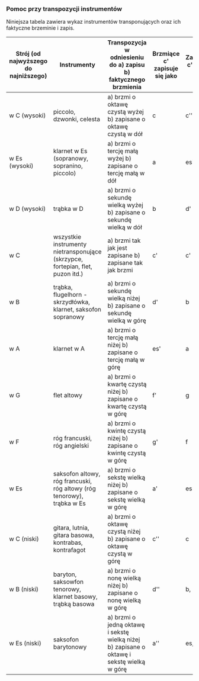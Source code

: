 ### Pomoc przy transpozycji instrumentów

Niniejsza tabela zawiera wykaz instrumentów transponujących oraz ich faktyczne brzeminie i zapis.

| Strój (od najwyższego do najniższego) | Instrumenty                                                                    | Transpozycja w odniesieniu do a) zapisu b) faktycznego brzmienia                          | Brzmiące c' zapisuje się jako | Zapisane c' brzmi jak |
| ------------------------------------- | ------------------------------------------------------------------------------ | ----------------------------------------------------------------------------------------- | ----------------------------- | --------------------- |
| w C (wysoki)                          | piccolo, dzwonki, celesta                                                      | a) brzmi o oktawę czystą wyżej b) zapisane o oktawę czystą w dół                          | c                             | c''                   |
| w Es (wysoki)                         | klarnet w Es (sopranowy, sopranino, piccolo)                                   | a) brzmi o tercję małą wyżej b) zapisane o tercję małą w dół                              | a                             | es'                   |
| w D (wysoki)                          | trąbka w D                                                                     | a) brzmi o sekundę wielką wyżej b) zapisane o sekundę wielką w dół                        | b                             | d'                    |
| w C                                   | wszystkie instrumenty nietransponujące (skrzypce, fortepian, flet, puzon itd.) | a) brzmi tak jak jest zapisane b) zapisane tak jak brzmi                                  | c'                            | c'                    |
| w B                                   | trąbka, flugelhorn - skrzydłówka, klarnet, saksofon sopranowy                  | a) brzmi o sekundę wielką niżej b) zapisane o sekundę wielką w górę                       | d'                            | b                     |
| w A                                   | klarnet w A                                                                    | a) brzmi o tercję małą niżej b) zapisane o tercję małą w górę                             | es'                           | a                     |
| w G                                   | flet altowy                                                                    | a) brzmi o kwartę czystą niżej b) zapisane o kwartę czystą w górę                         | f'                            | g                     |
| w F                                   | róg francuski, róg angielski                                                   | a) brzmi o kwintę czystą niżej b) zapisane o kwintę czystą w górę                         | g'                            | f                     |
| w Es                                  | saksofon altowy, róg francuski, róg altowy (róg tenorowy), trąbka w Es         | a) brzmi o sekstę wielką niżej b) zapisane o sekstę wielką w górę                         | a'                            | es                    |
| w C (niski)                           | gitara, lutnia, gitara basowa, kontrabas, kontrafagot                          | a) brzmi o oktawę czystą niżej b) zapisane o oktawę czystą w górę                         | c''                           | c                     |
| w B (niski)                           | baryton, saksowfon tenorowy, klarnet basowy, trąbką basowa                     | a) brzmi o nonę wielką niżej b) zapisane o nonę wielką w górę                             | d''                           | b,                    |
| w Es (niski)                          | saksofon barytonowy                                                            | a) brzmi o jedną oktawę i sekstę wielką niżej b) zapisane o oktawę i sekstę wielką w górę | a''                           | es,                   |
